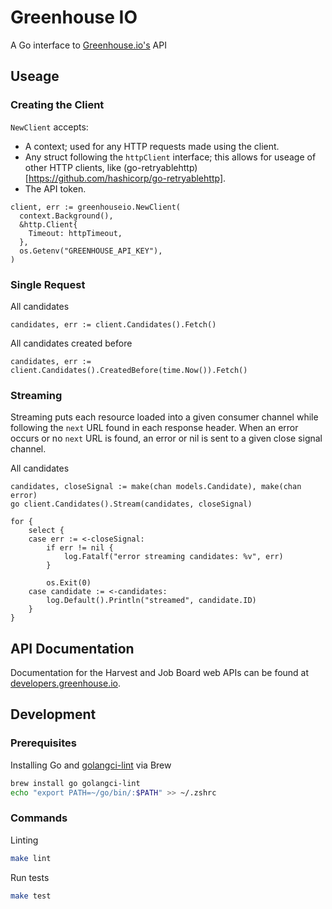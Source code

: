 # Greenhouse IO

A Go interface to [Greenhouse.io's](https://app.greenhouse.io/jobboard/jsonp_instructions) API

## Useage

### Creating the Client

`NewClient` accepts:

- A context; used for any HTTP requests made using the client.
- Any struct following the `httpClient` interface; this allows for useage of other HTTP clients, like (go-retryablehttp)[https://github.com/hashicorp/go-retryablehttp].
- The API token.

```
client, err := greenhouseio.NewClient(
  context.Background(),
  &http.Client{
    Timeout: httpTimeout,
  },
  os.Getenv("GREENHOUSE_API_KEY"),
)
```

### Single Request

All candidates

```
candidates, err := client.Candidates().Fetch()
```

All candidates created before

```
candidates, err := client.Candidates().CreatedBefore(time.Now()).Fetch()
```

### Streaming

Streaming puts each resource loaded into a given consumer channel while following the `next` URL found in each response header. When an error occurs or no `next` URL is found, an error or nil is sent to a given close signal channel.

All candidates

```
candidates, closeSignal := make(chan models.Candidate), make(chan error)
go client.Candidates().Stream(candidates, closeSignal)

for {
	select {
	case err := <-closeSignal:
		if err != nil {
			log.Fatalf("error streaming candidates: %v", err)
		}

		os.Exit(0)
	case candidate := <-candidates:
		log.Default().Println("streamed", candidate.ID)
	}
}
```

## API Documentation

Documentation for the Harvest and Job Board web APIs can be found at [developers.greenhouse.io](https://developers.greenhouse.io).

## Development

### Prerequisites

Installing Go and [golangci-lint](https://golangci-lint.run/) via Brew

```bash
brew install go golangci-lint
echo "export PATH=~/go/bin/:$PATH" >> ~/.zshrc
```

### Commands

Linting

```bash
make lint
```

Run tests

```bash
make test
```
